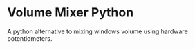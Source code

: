 # Volume Mixer Python
 A python alternative to mixing windows volume using hardware potentiometers.
